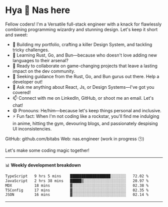 # Hya 👋 Nas here

Fellow coders! I'm a Versatile full-stack engineer with a knack for flawlessly combining programming wizardry and stunning design. Let's keep it short and sweet:

- 🔭 Building my portfolio, crafting a killer Design System, and tackling tricky challenges.
- 🌱 Learning Rust, Go, and Bun—because who doesn't love adding new languages to their arsenal?
- 👯 Ready to collaborate on game-changing projects that leave a lasting impact on the dev community.
- 🤔 Seeking guidance from the Rust, Go, and Bun gurus out there. Help a developer out!
- 💬 Ask me anything about React, Js, or Design Systems—I've got you covered!
- 📫 Connect with me on LinkedIn, GitHub, or shoot me an email. Let's chat!
- 😄 Pronouns: He/him—because let's keep things personal and inclusive.
- ⚡ Fun fact: When I'm not coding like a rockstar, you'll find me indulging in anime, hitting the gym, devouring blogs, and passionately despising UI inconsistencies.

GitHub: github.com/bitabs
Web: nas.engineer (work in progress 🕒)

Let's make some coding magic together!

-------
📊 **Weekly development breakdown**
<!--START_SECTION:waka-->

```txt
TypeScript   9 hrs 5 mins    ██████████████████░░░░░░░   72.02 %
JavaScript   2 hrs 38 mins   █████▒░░░░░░░░░░░░░░░░░░░   20.97 %
MDX          18 mins         ▓░░░░░░░░░░░░░░░░░░░░░░░░   02.38 %
TSConfig     17 mins         ▓░░░░░░░░░░░░░░░░░░░░░░░░   02.35 %
JSON         16 mins         ▓░░░░░░░░░░░░░░░░░░░░░░░░   02.14 %
```

<!--END_SECTION:waka-->
-------
